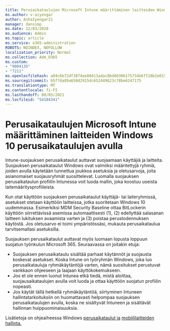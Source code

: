 ```yaml
---
title: Perusaikataulujen Microsoft Intune määrittäminen laitteiden Windows 10 perusaikataulujen avulla
ms.author: v-aiyengar
author: AshaIyengar21
manager: dansimp
ms.date: 12/03/2020
ms.audience: Admin
ms.topic: article
ms.service: o365-administration
ROBOTS: NOINDEX, NOFOLLOW
localization_priority: Normal
ms.collection: Adm_O365
ms.custom:
- "9004135"
- "7211"
ms.openlocfilehash: a94c6b72df3874ee80413adac86d60306175734b6ff28b2e015e05eec6f3838b
ms.sourcegitcommit: b5f7da89a650d2915dc652449623c78be6247175
ms.translationtype: MT
ms.contentlocale: fi-FI
ms.lasthandoff: 08/05/2021
ms.locfileid: "54104341"
---
```

# <a name="use-microsoft-intune-security-baselines-to-configure-windows-10-devices"></a>Perusaikataulujen Microsoft Intune määrittäminen laitteiden Windows 10 perusaikataulujen avulla

Intune-suojauksen perusaikataulut auttavat suojaamaan käyttäjiä ja laitteita. Suojauksen perusaikataulut Windows ovat valmiiksi määritettyjä ryhmiä, joiden avulla käytetään tunnettua joukkoa asetuksia ja oletusarvoja, joita asianomaiset suojausryhmät suosittelevat. Luomalla suojauksen perusaikataulun profiilin Intunessa voit luoda mallin, joka koostuu useista laitemääritysprofiileista.

Kun otat käyttöön suojauksen perusaikataulut käyttäjä- tai laiteryhmissä, asetukset otetaan käyttöön laitteissa, jotka suoritetaan Windows 10 uudemmassa. Esimerkiksi MDM Security Baseline ottaa BitLockerin käyttöön siirrettävissä asemissa automaattisesti (1), (2) edellyttää salasanan laitteen lukituksen avaamista varten ja (3) poistaa perustodennuksen käytöstä. Jos oletusarvo ei toimi ympäristössäsi, mukauta perusaikataulua tarvitsemallasi asetuksilla.

Suojauksen perusaikataulut auttavat myös luomaan lopusta loppuun suojatun työnkulun Microsoft 365. Seuraavassa on joitakin etuja:

- Suojauksen perusaikataulu sisältää parhaat käytännöt ja suojausta koskevat asetukset. Koska Intune on työryhmän Windows, joka luo perusaikatauluja ryhmäkäytäntöjä varten, nämä suositukset perustuvat vankkaon ohjeeseen ja laajaan käyttökokemukseen.
- Jos et ole ennen luonut Intunea etkä tiedä, mistä aloittaa, suojausaikataulujen avulla voit luoda ja ottaa käyttöön suojatun profiilin nopeasti.
- Jos käytät tällä hetkellä ryhmäkäytäntöä, siirtyminen Intuneen hallintatarkoituksiin on huomattavasti helpompaa suojauksen perusaikataulujen avulla, koska ne sisältyvät Intuneen ja sisältävät hallinnan huippuominaisuuksia.

Lisätietoja on ohjeaiheessa Windows [perusaikataulut ja](https://go.microsoft.com/fwlink/?linkid=2141503) [mobiililaitteiden hallinta.](https://go.microsoft.com/fwlink/?linkid=2141701)
